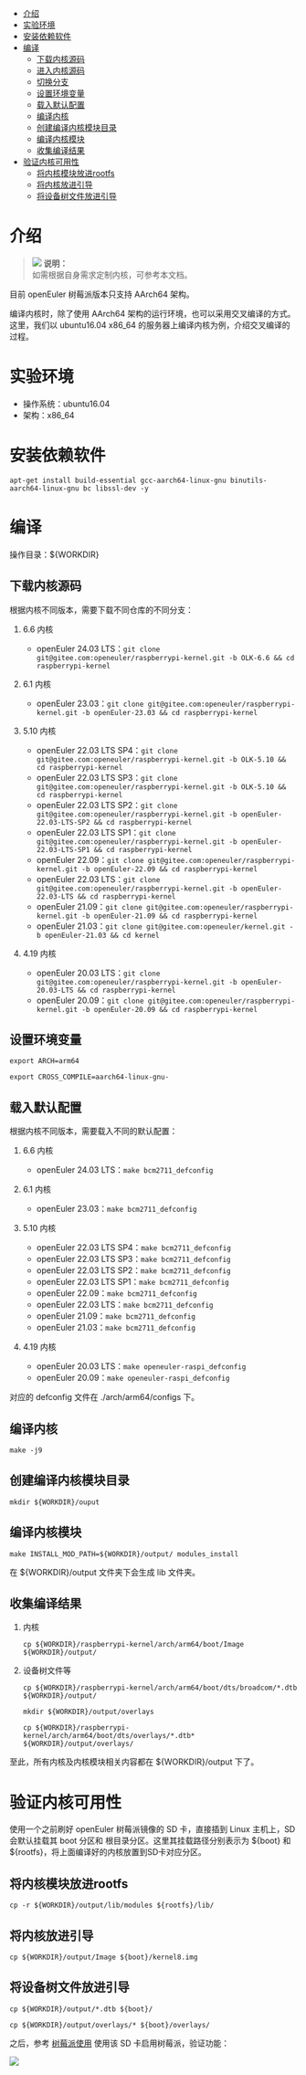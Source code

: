 <!-- TOC -->

- [介绍](#介绍)
- [实验环境](#实验环境)
- [安装依赖软件](#安装依赖软件)
- [编译](#编译)
    - [下载内核源码](#下载内核源码)
    - [进入内核源码](#进入内核源码)
    - [切换分支](#切换分支)
    - [设置环境变量](#设置环境变量)
    - [载入默认配置](#载入默认配置)
    - [编译内核](#编译内核)
    - [创建编译内核模块目录](#创建编译内核模块目录)
    - [编译内核模块](#编译内核模块)
    - [收集编译结果](#收集编译结果)
- [验证内核可用性](#验证内核可用性)
    - [将内核模块放进rootfs](#将内核模块放进rootfs)
    - [将内核放进引导](#将内核放进引导)
    - [将设备树文件放进引导](#将设备树文件放进引导)

<!-- /TOC -->

# 介绍

>![](public_sys-resources/icon-note.gif) **说明：**   
>如需根据自身需求定制内核，可参考本文档。

目前 openEuler 树莓派版本只支持 AArch64 架构。

编译内核时，除了使用 AArch64 架构的运行环境，也可以采用交叉编译的方式。这里，我们以 ubuntu16.04 x86_64 的服务器上编译内核为例，介绍交叉编译的过程。

# 实验环境

- 操作系统：ubuntu16.04
- 架构：x86_64

# 安装依赖软件

`apt-get install build-essential gcc-aarch64-linux-gnu binutils-aarch64-linux-gnu bc libssl-dev -y`

# 编译

操作目录：${WORKDIR}

## 下载内核源码

根据内核不同版本，需要下载不同仓库的不同分支：

1.  6.6 内核

    - openEuler 24.03 LTS：`git clone git@gitee.com:openeuler/raspberrypi-kernel.git -b OLK-6.6 && cd raspberrypi-kernel`

2.  6.1 内核

    - openEuler 23.03：`git clone git@gitee.com:openeuler/raspberrypi-kernel.git -b openEuler-23.03 && cd raspberrypi-kernel`

3.  5.10 内核

    - openEuler 22.03 LTS SP4：`git clone git@gitee.com:openeuler/raspberrypi-kernel.git -b OLK-5.10 && cd raspberrypi-kernel`
    - openEuler 22.03 LTS SP3：`git clone git@gitee.com:openeuler/raspberrypi-kernel.git -b OLK-5.10 && cd raspberrypi-kernel`
    - openEuler 22.03 LTS SP2：`git clone git@gitee.com:openeuler/raspberrypi-kernel.git -b openEuler-22.03-LTS-SP2 && cd raspberrypi-kernel`
    - openEuler 22.03 LTS SP1：`git clone git@gitee.com:openeuler/raspberrypi-kernel.git -b openEuler-22.03-LTS-SP1 && cd raspberrypi-kernel`
    - openEuler 22.09：`git clone git@gitee.com:openeuler/raspberrypi-kernel.git -b openEuler-22.09 && cd raspberrypi-kernel`
    - openEuler 22.03 LTS：`git clone git@gitee.com:openeuler/raspberrypi-kernel.git -b openEuler-22.03-LTS && cd raspberrypi-kernel`
    - openEuler 21.09：`git clone git@gitee.com:openeuler/raspberrypi-kernel.git -b openEuler-21.09 && cd raspberrypi-kernel`
    - openEuler 21.03：`git clone git@gitee.com:openeuler/kernel.git -b openEuler-21.03 && cd kernel`

4.  4.19 内核

    - openEuler 20.03 LTS：`git clone git@gitee.com:openeuler/raspberrypi-kernel.git -b openEuler-20.03-LTS && cd raspberrypi-kernel`
    - openEuler 20.09：`git clone git@gitee.com:openeuler/raspberrypi-kernel.git -b openEuler-20.09 && cd raspberrypi-kernel`

## 设置环境变量

`export ARCH=arm64`

`export CROSS_COMPILE=aarch64-linux-gnu-`

## 载入默认配置

根据内核不同版本，需要载入不同的默认配置：

1.  6.6 内核

    - openEuler 24.03 LTS：`make bcm2711_defconfig`

2.  6.1 内核

    - openEuler 23.03：`make bcm2711_defconfig`

3.  5.10 内核

    - openEuler 22.03 LTS SP4：`make bcm2711_defconfig`
    - openEuler 22.03 LTS SP3：`make bcm2711_defconfig`
    - openEuler 22.03 LTS SP2：`make bcm2711_defconfig`
    - openEuler 22.03 LTS SP1：`make bcm2711_defconfig`
    - openEuler 22.09：`make bcm2711_defconfig`
    - openEuler 22.03 LTS：`make bcm2711_defconfig`
    - openEuler 21.09：`make bcm2711_defconfig`
    - openEuler 21.03：`make bcm2711_defconfig`

4.  4.19 内核

    - openEuler 20.03 LTS：`make openeuler-raspi_defconfig`
    - openEuler 20.09：`make openeuler-raspi_defconfig`

对应的 defconfig 文件在 ./arch/arm64/configs 下。

## 编译内核

`make -j9`

## 创建编译内核模块目录

`mkdir ${WORKDIR}/ouput`

## 编译内核模块

`make INSTALL_MOD_PATH=${WORKDIR}/output/ modules_install`

在 ${WORKDIR}/output 文件夹下会生成 lib 文件夹。

## 收集编译结果

1.  内核
    
    `cp ${WORKDIR}/raspberrypi-kernel/arch/arm64/boot/Image ${WORKDIR}/output/`

2.  设备树文件等

    `cp ${WORKDIR}/raspberrypi-kernel/arch/arm64/boot/dts/broadcom/*.dtb ${WORKDIR}/output/`

    `mkdir ${WORKDIR}/output/overlays`

    `cp ${WORKDIR}/raspberrypi-kernel/arch/arm64/boot/dts/overlays/*.dtb* ${WORKDIR}/output/overlays/`

至此，所有内核及内核模块相关内容都在 ${WORKDIR}/output 下了。


# 验证内核可用性

使用一个之前刷好 openEuler 树莓派镜像的 SD 卡，直接插到 Linux 主机上，SD 会默认挂载其 boot 分区和 根目录分区。这里其挂载路径分别表示为 ${boot} 和 ${rootfs}，将上面编译好的内核放置到SD卡对应分区。

## 将内核模块放进rootfs

`cp -r ${WORKDIR}/output/lib/modules ${rootfs}/lib/`

## 将内核放进引导

`cp ${WORKDIR}/output/Image ${boot}/kernel8.img`

## 将设备树文件放进引导

`cp ${WORKDIR}/output/*.dtb ${boot}/`

`cp ${WORKDIR}/output/overlays/* ${boot}/overlays/`

之后，参考 [树莓派使用](./树莓派使用.md) 使用该 SD 卡启用树莓派，验证功能：

![](images/验证内核.jpg)
